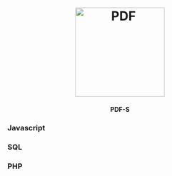 <h1 align="center">
    <img alt="PDF" title="#PDF" src="https://github.com/IamThiago-IT/PDF-S/blob/master/src/pdf.png" width="200px" />
</h1>
<h4 align="center">
  PDF-S
</h4>

<h3>Javascript</h3>
<h3>SQL</h3>
<h3>PHP</h3>
